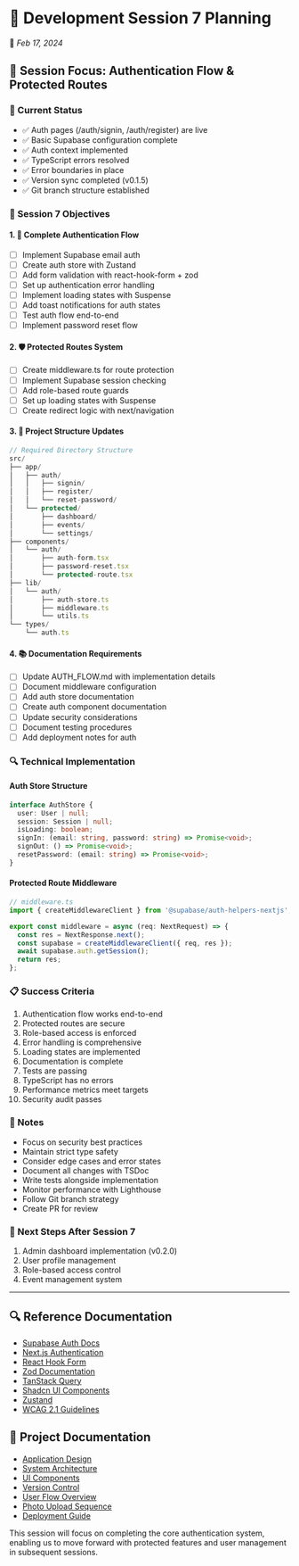 # 📝 Development Session 7 Planning
📅 *Feb 17, 2024*

## 🎯 Session Focus: Authentication Flow & Protected Routes

### 🔄 Current Status
- ✅ Auth pages (/auth/signin, /auth/register) are live
- ✅ Basic Supabase configuration complete
- ✅ Auth context implemented
- ✅ TypeScript errors resolved
- ✅ Error boundaries in place
- ✅ Version sync completed (v0.1.5)
- ✅ Git branch structure established

### 🎯 Session 7 Objectives

#### 1. 🔐 Complete Authentication Flow
- [ ] Implement Supabase email auth
- [ ] Create auth store with Zustand
- [ ] Add form validation with react-hook-form + zod
- [ ] Set up authentication error handling
- [ ] Implement loading states with Suspense
- [ ] Add toast notifications for auth states
- [ ] Test auth flow end-to-end
- [ ] Implement password reset flow

#### 2. 🛡️ Protected Routes System
- [ ] Create middleware.ts for route protection
- [ ] Implement Supabase session checking
- [ ] Add role-based route guards
- [ ] Set up loading states with Suspense
- [ ] Create redirect logic with next/navigation

#### 3. 📁 Project Structure Updates
```typescript
// Required Directory Structure
src/
├── app/
│   ├── auth/
│   │   ├── signin/
│   │   ├── register/
│   │   └── reset-password/
│   └── protected/
│       ├── dashboard/
│       ├── events/
│       └── settings/
├── components/
│   └── auth/
│       ├── auth-form.tsx
│       ├── password-reset.tsx
│       └── protected-route.tsx
├── lib/
│   └── auth/
│       ├── auth-store.ts
│       ├── middleware.ts
│       └── utils.ts
└── types/
    └── auth.ts
```

#### 4. 📚 Documentation Requirements
- [ ] Update AUTH_FLOW.md with implementation details
- [ ] Document middleware configuration
- [ ] Add auth store documentation
- [ ] Create auth component documentation
- [ ] Update security considerations
- [ ] Document testing procedures
- [ ] Add deployment notes for auth

### 🔍 Technical Implementation

#### Auth Store Structure
```typescript
interface AuthStore {
  user: User | null;
  session: Session | null;
  isLoading: boolean;
  signIn: (email: string, password: string) => Promise<void>;
  signOut: () => Promise<void>;
  resetPassword: (email: string) => Promise<void>;
}
```

#### Protected Route Middleware
```typescript
// middleware.ts
import { createMiddlewareClient } from '@supabase/auth-helpers-nextjs';

export const middleware = async (req: NextRequest) => {
  const res = NextResponse.next();
  const supabase = createMiddlewareClient({ req, res });
  await supabase.auth.getSession();
  return res;
};
```

### 📋 Success Criteria
1. Authentication flow works end-to-end
2. Protected routes are secure
3. Role-based access is enforced
4. Error handling is comprehensive
5. Loading states are implemented
6. Documentation is complete
7. Tests are passing
8. TypeScript has no errors
9. Performance metrics meet targets
10. Security audit passes

### 📝 Notes
- Focus on security best practices
- Maintain strict type safety
- Consider edge cases and error states
- Document all changes with TSDoc
- Write tests alongside implementation
- Monitor performance with Lighthouse
- Follow Git branch strategy
- Create PR for review

### 🚀 Next Steps After Session 7
1. Admin dashboard implementation (v0.2.0)
2. User profile management
3. Role-based access control
4. Event management system

---

## 🔍 Reference Documentation
- [Supabase Auth Docs](https://supabase.com/docs/guides/auth)
- [Next.js Authentication](https://nextjs.org/docs/authentication)
- [React Hook Form](https://react-hook-form.com/)
- [Zod Documentation](https://zod.dev/)
- [TanStack Query](https://tanstack.com/query/latest)
- [Shadcn UI Components](https://ui.shadcn.com/)
- [Zustand](https://docs.pmnd.rs/zustand/getting-started/introduction)
- [WCAG 2.1 Guidelines](https://www.w3.org/WAI/WCAG21/quickref/)

## 📂 Project Documentation
- [Application Design](../architecture/application_design_document.md)
- [System Architecture](../architecture/system_architecture_flowchart.md)
- [UI Components](../development/UI_components.md)
- [Version Control](../development/VERSION_CONTROL.md)
- [User Flow Overview](../user-flows/user_flow_overview.md)
- [Photo Upload Sequence](../user-flows/photo_upload_sequence_diagram.md)
- [Deployment Guide](../deployment/REPLIT_DEPLOYMENT.md)

This session will focus on completing the core authentication system, enabling us to move forward with protected features and user management in subsequent sessions. 